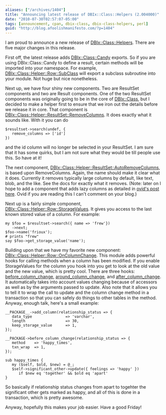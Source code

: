 ```yaml
---
aliases: ["/archives/1404"]
title: "Announcing latest release of DBIx::Class::Helpers (2.004000)"
date: "2010-07-30T02:57:07-05:00"
tags: [announcement, cpan, dbix-class, dbix-class-helpers, perl]
guid: "http://blog.afoolishmanifesto.com/?p=1404"
---
```

I am proud to announce a new release of [DBIx::Class::Helpers](http://search.cpan.org/perldoc?DBIx::Class::Helpers). There are five major changes in this release.

First off, the latest release adds [DBIx::Class::Candy](http://search.cpan.org/perldoc?DBIx::Class::Candy) exports. So if you are using DBIx::Class::Candy to define a result, certain methods will be imported into your namespace. For example, [DBIx::Class::Helper::Row::SubClass](http://search.cpan.org/perldoc?DBIx::Class::Helper::Row::SubClass) will export a subclass subroutine into your module. Not huge but nice nonetheless.

Next up, we have four shiny new components. Two are ResultSet components and two are Result components. One of the two ResultSet components was originally going to be in the core of [DBIx::Class](http://search.cpan.org/perldoc?DBIx::Class), but I decided to make a helper first to ensure that we iron out the details before we release it in core. That component is [DBIx::Class::Helper::ResultSet::RemoveColumns](http://search.cpan.org/perldoc?DBIx::Class::Helper::ResultSet::RemoveColumns). It does exactly what it sounds like. With it you can do

    $resultset->search(undef, {
       remove_columns => ['id']
    })

and the id column will no longer be selected in your ResultSet. I am sure that it has some quirks, but I am not sure what they would be till people use this. So have at it!

The next component, [DBIx::Class::Helper::ResultSet::AutoRemoveColumns](http://search.cpan.org/perldoc?DBIx::Class::Helper::ResultSet::AutoRemoveColumns), is based upon RemoveColumns. Again, the name should make it clear what it does. Currently it removes typically large columns by default, like text, blob, and the like. See the docs for exactly what it removes. (Note: later on I hope to add a component that adds lazy columns as detailed in [ovid's post here](http://blogs.perl.org/users/ovid/2010/07/lazy-database-columns-and-virtual-vertical-partitioning.html). Ovid if you are reading this I can't comment on your blog.)

Next up is a fairly simple component, [DBIx::Class::Helper::Row::StorageValues](http://search.cpan.org/perldoc?DBIx::Class::Helper::Row::StorageValues). It gives you access to the last known stored value of a column. For example:

    my $foo = $resultset->search({ name => 'frew'})
       ->next;
    $foo->name('frioux');
    # prints "frew"
    say $foo->get_storage_value('name');

Building upon that we have my favorite new component: [DBIx::Class::Helper::Row::OnColumnChange](http://search.cpan.org/perldoc?DBIx::Class::Helper::Row::OnColumnChange). This module adds powerful hooks for calling methods when a column has been modified. If you enable StorageValues for the column you hook into you get to look at the old value and the new value, which is pretty cool. There are three hooks: [before\_column\_change](http://search.cpan.org/perldoc?DBIx::Class::Helper::Row::OnColumnChange#before_column_change), [around\_column\_change](http://search.cpan.org/perldoc?DBIx::Class::Helper::Row::OnColumnChange#around_column_change), and [after\_column\_change](http://search.cpan.org/perldoc?DBIx::Class::Helper::Row::OnColumnChange#after_column_change). It automatically takes into account values changing because of accessors as well as by the arguments passed to update. Also note that it allows you to tell it to wrap the call to update and the column change method in a transaction so that you can safely do things to other tables in the method. Anyway, enough talk, here's a small example:

    __PACKAGE__->add_column(relationship_status => {
       data_type               => 'varchar',
       length                  => 30,
       keep_storage_value      => 1,
    });

    __PACKAGE->before_column_change(relationship_status => {
       method    => 'happy_times',
       txn_wrap  => 1,
    });

    sub happy_times {
       my ($self, $old, $new) = @_;
       $self->significant_other->update({ feelings => 'happy' })
          if $new eq 'together' && $old eq 'apart'
    }

So basically if relationship status changes from apart to togehter the significant other gets marked as happy, and all of this is done in a transaction, which is pretty awesome.

Anyway, hopefully this makes your job easier. Have a good Friday!
